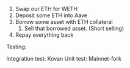 1. Swap our ETH for WETH
2. Deposit some ETH into Aave
3. Borrow some asset with ETH collateral
    1. Sell that borrowed asset. (Short selling)
4. Repay everything back


Testing:

Integration test: Kovan
Unit test: Mainnet-fork
